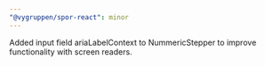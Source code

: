 ```yaml
---
"@vygruppen/spor-react": minor
---
```


Added input field ariaLabelContext to NummericStepper to improve functionality with screen readers.
